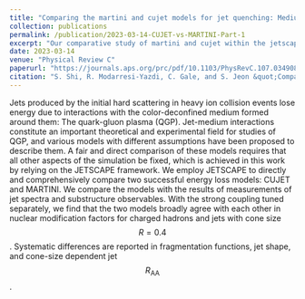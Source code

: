 ```yaml
---
title: "Comparing the martini and cujet models for jet quenching: Medium modification of jets and jet substructure"
collection: publications
permalink: /publication/2023-03-14-CUJET-vs-MARTINI-Part-1
excerpt: "Our comparative study of martini and cujet within the jetscape framework, using strongly interacting probes. "
date: 2023-03-14
venue: "Physical Review C"
paperurl: "https://journals.aps.org/prc/pdf/10.1103/PhysRevC.107.034908"
citation: "S. Shi, R. Modarresi-Yazdi, C. Gale, and S. Jeon &quot;Comparing the martini and cujet models for jet quenching: Medium modification of jets and jet substructure&quot; <i>Phys. Rev. C</i>. 107, 034908 (2023)."
---
```


Jets produced by the initial hard scattering in heavy ion collision events lose energy due to interactions with the color-deconfined medium formed around them: The quark-gluon plasma (QGP). Jet-medium interactions constitute an important theoretical and experimental field for studies of QGP, and various models with different assumptions have been proposed to describe them. A fair and direct comparison of these models requires that all other aspects of the simulation be fixed, which is achieved in this work by relying on the JETSCAPE framework. We employ JETSCAPE to directly and comprehensively compare two successful energy loss models: CUJET and MARTINI. We compare the models with the results of measurements of jet spectra and substructure observables. With the strong coupling tuned separately, we find that the two models broadly agree with each other in nuclear modification factors for charged hadrons and jets with cone size $$R = 0.4$$. Systematic differences are reported in fragmentation functions, jet shape, and cone-size dependent jet $$R_{\mathrm{AA}}$$.
